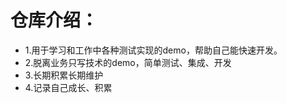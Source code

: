 # 仓库介绍：
- 1.用于学习和工作中各种测试实现的demo，帮助自己能快速开发。
- 2.脱离业务只写技术的demo，简单测试、集成、开发
- 3.长期积累长期维护
- 4.记录自己成长、积累


